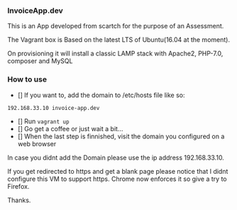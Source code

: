### InvoiceApp.dev  

This is an App developed from scartch for the purpose of an Assessment.

The Vagrant box is Based on the latest LTS of Ubuntu(16.04 at the moment).

On provisioning it will install a classic LAMP stack with Apache2, PHP-7.0, composer and MySQL


### How to use

- [] If you want to, add the domain to /etc/hosts file like so:
```
192.168.33.10 invoice-app.dev
```

- [] Run `vagrant up`
- [] Go get a coffee or just wait a bit...
- [] When the last step is finnished, visit the domain you configured on a web browser

In case you didnt add the Domain please use the ip address 192.168.33.10.

If you get redirected to https and get a blank page please notice that I didnt configure this VM to support https. Chrome now enforces it so give a try to Firefox.

Thanks.


